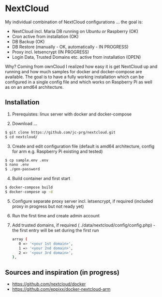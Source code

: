 # NextCloud

My individual combination of NextCloud configurations ... the goal is:

* NextCloud incl. Maria DB running on Ubuntu _or_ Raspberry (OK)
* Cron active from installation (OK)
* DB Backup (OK)
* DB Restore (manually - OK, automatically - IN PROGRESS)
* Proxy incl. letsencrypt (IN PROGRESS)
* Login Data, Trusted Domains etc. active from installation (OPEN)

Why? Coming from ownCloud I realized how easy it is get NextCloud up and running and how much samples for docker and docker-compose are available.
The goal is to have a fully working installation which can be configured in a single config file and which works on Raspberry Pi as well as on an amd64 architecture.

## Installation

1. Prerequistes: linux server with docker and docker-compose

2. Download ...

```bash
$ git clone https://github.com/jc-prg/nextcloud.git
$ cd nextcloud/
```

3. Create and edit configuration file (default is amd64 architecture, config for arm e.g. Raspberry Pi existing and tested)

```bash
$ cp sample.env .env
$ nano .env
$ ./gen-password
```

4. Build container and first start

```bash
$ docker-compose build
$ docker-compose up -d
```

5. Configure separate proxy server incl. letsencrypt, if required (included proxy in progress but not ready yet)

6. Run the first time and create admin account

7. Add trusted domains, if required ( ./data/nextcloud/config/config.php) - the first entry will be set during the first run
    ```bash
    array (
       0 => '<your 1st domain>',
       1 => '<your 2nd domain>',
       2 => '<your 3rd domain>',
    ),
    ```


## Sources and inspiration (in progress)

* https://github.com/nextcloud/docker
* https://github.com/eppixx/docker-nextcloud-arm
